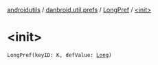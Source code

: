 [androidutils](../../index.md) / [danbroid.util.prefs](../index.md) / [LongPref](index.md) / [&lt;init&gt;](./-init-.md)

# &lt;init&gt;

`LongPref(keyID: K, defValue: `[`Long`](https://kotlinlang.org/api/latest/jvm/stdlib/kotlin/-long/index.html)`)`